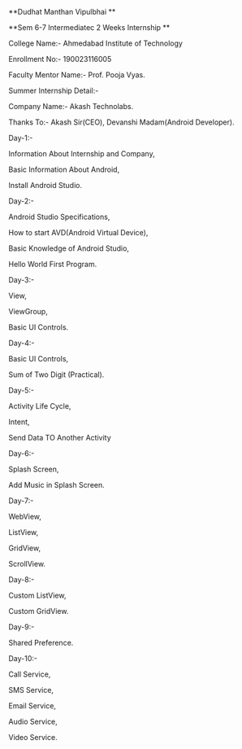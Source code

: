 **Dudhat Manthan Vipulbhai **

**Sem 6-7 Intermediatec 2 Weeks Internship **

College Name:- Ahmedabad Institute of Technology

Enrollment No:- 190023116005

Faculty Mentor Name:- Prof. Pooja Vyas.

Summer Internship Detail:-

Company Name:- Akash Technolabs.

Thanks To:- Akash Sir(CEO), Devanshi Madam(Android Developer).

Day-1:-

Information About Internship and Company,

Basic Information About Android,

Install Android Studio.

Day-2:-

Android Studio Specifications,

How to start AVD(Android Virtual Device),

Basic Knowledge of Android Studio,

Hello World First Program.

Day-3:-

View,

ViewGroup,

Basic UI Controls.

Day-4:-

Basic UI Controls,

Sum of Two Digit (Practical).

Day-5:-

Activity Life Cycle,

Intent,

Send Data TO Another Activity

Day-6:-

Splash Screen,

Add Music in Splash Screen.

Day-7:-

WebView,

ListView,

GridView,

ScrollView.

Day-8:-

Custom ListView,

Custom GridView.

Day-9:-

Shared Preference.

Day-10:-

Call Service,

SMS Service,

Email Service,

Audio Service,

Video Service.
